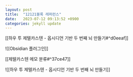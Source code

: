 ```yaml
---
layout: post
title:  "12121블록 레퍼런스"
date:   2023-07-12 09:13:52 +0900
categories: jekyll update
---
```

[[하우 투 제텔카스텐 - 옵시디언 기반 두 번째 뇌 만들기#^d0eeaf]]

![[Obsidian 플러그인]]

[[제텔카스텐 메모 분류#^37ce47]]

![[하우 투 제텔카스텐 - 옵시디언 기반 두 번째 뇌 만들기]]

